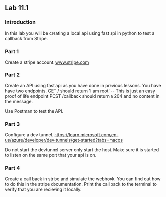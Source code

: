 ## Lab 11.1 

### Introduction

In this lab you will be creating a local api using fast api in python to test a callback from Stripe. 

### Part 1
Create a stripe account. www.stripe.com 

### Part 2
Create an API using fast api as you have done in previous lessons. You have have two endpoints. 
GET /   should return 'I am root'   -- This is just an easy proof of life endpoint
POST /callback should return a 204 and no content in the message. 

Use Postman to test the API. 

### Part 3
Configure a dev tunnel. https://learn.microsoft.com/en-us/azure/developer/dev-tunnels/get-started?tabs=macos

Do not start the devtunnel server only start the host. Make sure it is started to listen on the same port that your api is on. 

### Part 4
Create a call back in stripe and simulate the webhook.  You can find out how to do this in the stripe documentation. Print the call back to the terminal to verify that you are recieving it locally. 

